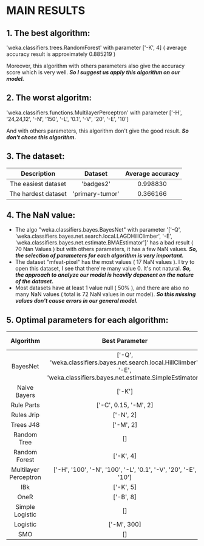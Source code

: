 # MAIN RESULTS

## 1. The best algorithm: 
 
 'weka.classifiers.trees.RandomForest' with parameter ['-K', 4] ( average accuracy result is approximately 0.885219 )

 Moreover, this algorithm with others parameters also give the accuracy score which is very well.
 ***So I suggest us apply this algorithm on our model.*** 

## 2. The worst algoritm:

 'weka.classifiers.functions.MultilayerPerceptron' with parameter ['-H', '24,24,12', '-N', '150', '-L', '0.1', '-V', '20', '-E', '10'] 
 
 And with others parameters, this algorithm don't give the good result. ***So don't chose this algorithm.***

## 3. The dataset:

|       Description      |    Dataset    | Average accuracy |
|:----------------------:|:-------------:|:-------------:|
| The easiest dataset    |    'badges2'    |    0.998830   |
|   The hardest dataset  | 'primary-tumor' |    0.366166   |

## 4. The NaN value:

 * The algo "weka.classifiers.bayes.BayesNet" with parameter '['-Q', 'weka.classifiers.bayes.net.search.local.LAGDHillClimber', '-E', 'weka.classifiers.bayes.net.estimate.BMAEstimator']' has a bad result ( 70 Nan Values ) but with others parameters, it has a few NaN values. ***So, the selection of parameters for each algorithm is very important.***
 * The dataset "mfeat-pixel" has the most values ( 17 NaN values ). I try to open this dataset, I see that there're many value 0. It's not natural. ***So, the approach to analyze our model is heavily depenent on the nature of the dataset.***
 * Most datasets have at least 1 value null ( 50% ), and there are also no many NaN values ( total is 72 NaN values in our model). ***So this missing values don't cause errors in our general model.***  

## 5. Optimal parameters for each algorithm:

|       Algorithm       |                                                       Best Parameter                                                       | Average Accuracy |
|:---------------------:|:--------------------------------------------------------------------------------------------------------------------------:|------------------|
|        BayesNet       | ['-Q', 'weka.classifiers.bayes.net.search.local.HillClimber', '-E', 'weka.classifiers.bayes.net.estimate.SimpleEstimator'] | 0.865083         |
|      Naive Bayers     | ['-K']                                                                                                                     | 0.840289         |
|       Rule Parts      | ['-C', 0.15, '-M', 2]                                                                                                      | 0.862190         |
|       Rules Jrip      | ['-N', 2]                                                                                                                  | 0.861247         |
|       Trees J48       | ['-M', 2]                                                                                                                  | 0.816474         |
|      Random Tree      | []                                                                                                                         | 0.802317         |
|     Random Forest     | ['-K', 4]                                                                                                                  | 0.884717         |
| Multilayer Perceptron | ['-H', '100', '-N', '100', '-L', '0.1', '-V', '20', '-E', '10']                                                            | 0.821361         |
|          IBk          | ['-K', 5]                                                                                                                  | 0.817839         |
|          OneR         | ['-B', 8]                                                                                                                  | 0.633414         |
|    Simple Logistic    | []                                                                                                                         | 0.865376         |
|        Logistic       | ['-M', 300]                                                                                                                | 0.839286         |
|          SMO          | []                                                                                                                         | 0.850218         |